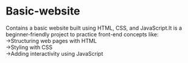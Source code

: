 # Basic-website
Contains a basic website built using HTML, CSS, and JavaScript.It is a beginner-friendly project to practice front-end concepts like: 
<br>
->Structuring web pages with HTML
<br>
->Styling with CSS
<br>
->Adding interactivity using JavaScript

